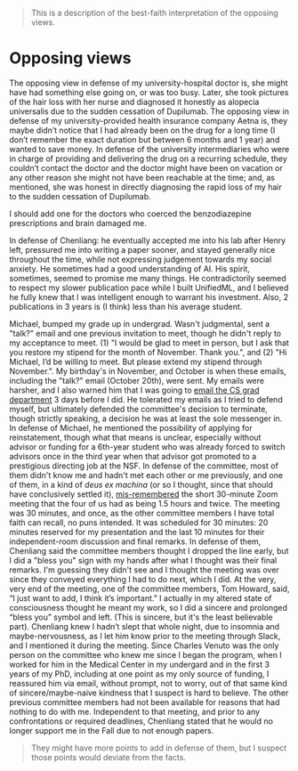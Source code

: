 > This is a description of the best-faith interpretation of the opposing views.

# Opposing views

The opposing view in defense of my university-hospital doctor is, she might have had something else going on, or was too busy. Later, she took pictures of the hair loss with her nurse and diagnosed it honestly as alopecia universalis due to the sudden cessation of Dupilumab. The opposing view in defense of my university-provided health insurance company Aetna is, they maybe didn’t notice that I had already been on the drug for a long time (I don’t remember the exact duration but between 6 months and 1 year) and wanted to save money. In defense of the university intermediaries who were in charge of providing and delivering the drug on a recurring schedule, they couldn’t contact the doctor and the doctor might have been on vacation or any other reason she might not have been reachable at the time; and, as mentioned, she was honest in directly diagnosing the rapid loss of my hair to the sudden cessation of Dupilumab. 

I should add one for the doctors who coerced the benzodiazepine prescriptions and brain damaged me.

In defense of Chenliang: he eventually accepted me into his lab after Henry left, pressured me into writing a paper sooner, and stayed generally nice throughout the time, while not expressing judgement towards my social anxiety. He sometimes had a good understanding of AI. His spirit, sometimes, seemed to promise me many things. He contradictorily seemed to respect my slower publication pace while I built UnifiedML, and I believed he fully knew that I was intelligent enough to warrant his investment. Also, 2 publications in 3 years is (I think) less than his average student.

Michael, bumped my grade up in undergrad. Wasn't judgmental, sent a "talk?" email and one previous invitation to meet, though he didn't reply to my acceptance to meet. (1) "I would be glad to meet in person, but I ask that you restore my stipend for the month of November. Thank you.", and (2) "Hi Michael, I’d be willing to meet. But please extend my stipend through November.". My birthday's in November, and October is when these emails, including the "talk?" email (October 20th), were sent. My emails were harsher, and I also warned him that I was going to [email the CS grad department](https://github.com/slerman12/Detective-Sam/blob/main/3-Grads-Alliance.md) 3 days before I did. He tolerated my emails as I tried to defend myself, but ultimately defended the committee's decision to terminate, though strictly speaking, a decision he was at least the sole messenger in. In defense of Michael, he mentioned the possibility of applying for reinstatement, though what that means is unclear, especially without advisor or funding for a 6th-year student who was already forced to switch advisors once in the third year when that advisor got promoted to a prestigious directing job at the NSF. In defense of the committee, most of them didn't know me and hadn't met each other or me previously, and one of them, in a kind of *deus ex machina* (or so I thought, since that should have conclusively settled it), [mis-remembered](https://github.com/slerman12/Detective-Sam/blob/main/4-Faith.md) the short 30-minute Zoom meeting that the four of us had as being 1.5 hours and twice. The meeting was 30 minutes, and once, as the other committee members I have total faith can recall, no puns intended. It was scheduled for 30 minutes: 20 minutes reserved for my presentation and the last 10 minutes for their independent-room discussion and final remarks. In defense of them, Chenliang said the committee members thought I dropped the line early, but I did a "bless you" sign with my hands after what I thought was their final remarks. I'm guessing they didn't see and I thought the meeting was over since they conveyed everything I had to do next, which I did. At the very, very end of the meeting, one of the committee members, Tom Howard, said, “I just want to add, I think it’s important.” I actually in my altered state of consciousness thought he meant my work, so I did a sincere and prolonged “bless you” symbol and left. (This is sincere, but it's the least believable part). Chenliang knew I hadn’t slept that whole night, due to insomnia and maybe-nervousness, as I let him know prior to the meeting through Slack, and I mentioned it during the meeting. Since Charles Venuto was the only person on the committee who knew me since I began the program, when I worked for him in the Medical Center in my undergard and in the first 3 years of my PhD, including at one point as my only source of funding, I reassured him via email, without prompt, not to worry, out of that same kind of sincere/maybe-naive kindness that I suspect is hard to believe. The other previous committee members had not been available for reasons that had nothing to do with me. Independent to that meeting, and prior to any confrontations or required deadlines, Chenliang stated that he would no longer support me in the Fall due to not enough papers.

> They might have more points to add in defense of them, but I suspect those points would deviate from the facts.
